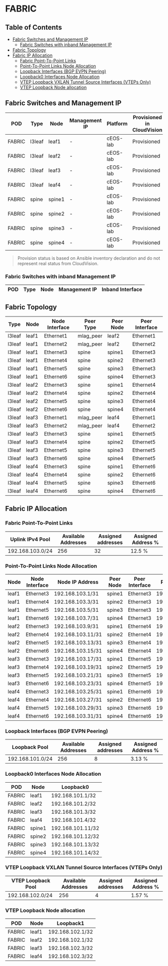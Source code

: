 # FABRIC

## Table of Contents

- [Fabric Switches and Management IP](#fabric-switches-and-management-ip)
  - [Fabric Switches with inband Management IP](#fabric-switches-with-inband-management-ip)
- [Fabric Topology](#fabric-topology)
- [Fabric IP Allocation](#fabric-ip-allocation)
  - [Fabric Point-To-Point Links](#fabric-point-to-point-links)
  - [Point-To-Point Links Node Allocation](#point-to-point-links-node-allocation)
  - [Loopback Interfaces (BGP EVPN Peering)](#loopback-interfaces-bgp-evpn-peering)
  - [Loopback0 Interfaces Node Allocation](#loopback0-interfaces-node-allocation)
  - [VTEP Loopback VXLAN Tunnel Source Interfaces (VTEPs Only)](#vtep-loopback-vxlan-tunnel-source-interfaces-vteps-only)
  - [VTEP Loopback Node allocation](#vtep-loopback-node-allocation)

## Fabric Switches and Management IP

| POD | Type | Node | Management IP | Platform | Provisioned in CloudVision | Serial Number |
| --- | ---- | ---- | ------------- | -------- | -------------------------- | ------------- |
| FABRIC | l3leaf | leaf1 | - | cEOS-lab | Provisioned | - |
| FABRIC | l3leaf | leaf2 | - | cEOS-lab | Provisioned | - |
| FABRIC | l3leaf | leaf3 | - | cEOS-lab | Provisioned | - |
| FABRIC | l3leaf | leaf4 | - | cEOS-lab | Provisioned | - |
| FABRIC | spine | spine1 | - | cEOS-lab | Provisioned | - |
| FABRIC | spine | spine2 | - | cEOS-lab | Provisioned | - |
| FABRIC | spine | spine3 | - | cEOS-lab | Provisioned | - |
| FABRIC | spine | spine4 | - | cEOS-lab | Provisioned | - |

> Provision status is based on Ansible inventory declaration and do not represent real status from CloudVision.

### Fabric Switches with inband Management IP

| POD | Type | Node | Management IP | Inband Interface |
| --- | ---- | ---- | ------------- | ---------------- |

## Fabric Topology

| Type | Node | Node Interface | Peer Type | Peer Node | Peer Interface |
| ---- | ---- | -------------- | --------- | ----------| -------------- |
| l3leaf | leaf1 | Ethernet1 | mlag_peer | leaf2 | Ethernet1 |
| l3leaf | leaf1 | Ethernet2 | mlag_peer | leaf2 | Ethernet2 |
| l3leaf | leaf1 | Ethernet3 | spine | spine1 | Ethernet3 |
| l3leaf | leaf1 | Ethernet4 | spine | spine2 | Ethernet3 |
| l3leaf | leaf1 | Ethernet5 | spine | spine3 | Ethernet3 |
| l3leaf | leaf1 | Ethernet6 | spine | spine4 | Ethernet3 |
| l3leaf | leaf2 | Ethernet3 | spine | spine1 | Ethernet4 |
| l3leaf | leaf2 | Ethernet4 | spine | spine2 | Ethernet4 |
| l3leaf | leaf2 | Ethernet5 | spine | spine3 | Ethernet4 |
| l3leaf | leaf2 | Ethernet6 | spine | spine4 | Ethernet4 |
| l3leaf | leaf3 | Ethernet1 | mlag_peer | leaf4 | Ethernet1 |
| l3leaf | leaf3 | Ethernet2 | mlag_peer | leaf4 | Ethernet2 |
| l3leaf | leaf3 | Ethernet3 | spine | spine1 | Ethernet5 |
| l3leaf | leaf3 | Ethernet4 | spine | spine2 | Ethernet5 |
| l3leaf | leaf3 | Ethernet5 | spine | spine3 | Ethernet5 |
| l3leaf | leaf3 | Ethernet6 | spine | spine4 | Ethernet5 |
| l3leaf | leaf4 | Ethernet3 | spine | spine1 | Ethernet6 |
| l3leaf | leaf4 | Ethernet4 | spine | spine2 | Ethernet6 |
| l3leaf | leaf4 | Ethernet5 | spine | spine3 | Ethernet6 |
| l3leaf | leaf4 | Ethernet6 | spine | spine4 | Ethernet6 |

## Fabric IP Allocation

### Fabric Point-To-Point Links

| Uplink IPv4 Pool | Available Addresses | Assigned addresses | Assigned Address % |
| ---------------- | ------------------- | ------------------ | ------------------ |
| 192.168.103.0/24 | 256 | 32 | 12.5 % |

### Point-To-Point Links Node Allocation

| Node | Node Interface | Node IP Address | Peer Node | Peer Interface | Peer IP Address |
| ---- | -------------- | --------------- | --------- | -------------- | --------------- |
| leaf1 | Ethernet3 | 192.168.103.1/31 | spine1 | Ethernet3 | 192.168.103.0/31 |
| leaf1 | Ethernet4 | 192.168.103.3/31 | spine2 | Ethernet3 | 192.168.103.2/31 |
| leaf1 | Ethernet5 | 192.168.103.5/31 | spine3 | Ethernet3 | 192.168.103.4/31 |
| leaf1 | Ethernet6 | 192.168.103.7/31 | spine4 | Ethernet3 | 192.168.103.6/31 |
| leaf2 | Ethernet3 | 192.168.103.9/31 | spine1 | Ethernet4 | 192.168.103.8/31 |
| leaf2 | Ethernet4 | 192.168.103.11/31 | spine2 | Ethernet4 | 192.168.103.10/31 |
| leaf2 | Ethernet5 | 192.168.103.13/31 | spine3 | Ethernet4 | 192.168.103.12/31 |
| leaf2 | Ethernet6 | 192.168.103.15/31 | spine4 | Ethernet4 | 192.168.103.14/31 |
| leaf3 | Ethernet3 | 192.168.103.17/31 | spine1 | Ethernet5 | 192.168.103.16/31 |
| leaf3 | Ethernet4 | 192.168.103.19/31 | spine2 | Ethernet5 | 192.168.103.18/31 |
| leaf3 | Ethernet5 | 192.168.103.21/31 | spine3 | Ethernet5 | 192.168.103.20/31 |
| leaf3 | Ethernet6 | 192.168.103.23/31 | spine4 | Ethernet5 | 192.168.103.22/31 |
| leaf4 | Ethernet3 | 192.168.103.25/31 | spine1 | Ethernet6 | 192.168.103.24/31 |
| leaf4 | Ethernet4 | 192.168.103.27/31 | spine2 | Ethernet6 | 192.168.103.26/31 |
| leaf4 | Ethernet5 | 192.168.103.29/31 | spine3 | Ethernet6 | 192.168.103.28/31 |
| leaf4 | Ethernet6 | 192.168.103.31/31 | spine4 | Ethernet6 | 192.168.103.30/31 |

### Loopback Interfaces (BGP EVPN Peering)

| Loopback Pool | Available Addresses | Assigned addresses | Assigned Address % |
| ------------- | ------------------- | ------------------ | ------------------ |
| 192.168.101.0/24 | 256 | 8 | 3.13 % |

### Loopback0 Interfaces Node Allocation

| POD | Node | Loopback0 |
| --- | ---- | --------- |
| FABRIC | leaf1 | 192.168.101.1/32 |
| FABRIC | leaf2 | 192.168.101.2/32 |
| FABRIC | leaf3 | 192.168.101.3/32 |
| FABRIC | leaf4 | 192.168.101.4/32 |
| FABRIC | spine1 | 192.168.101.11/32 |
| FABRIC | spine2 | 192.168.101.12/32 |
| FABRIC | spine3 | 192.168.101.13/32 |
| FABRIC | spine4 | 192.168.101.14/32 |

### VTEP Loopback VXLAN Tunnel Source Interfaces (VTEPs Only)

| VTEP Loopback Pool | Available Addresses | Assigned addresses | Assigned Address % |
| --------------------- | ------------------- | ------------------ | ------------------ |
| 192.168.102.0/24 | 256 | 4 | 1.57 % |

### VTEP Loopback Node allocation

| POD | Node | Loopback1 |
| --- | ---- | --------- |
| FABRIC | leaf1 | 192.168.102.1/32 |
| FABRIC | leaf2 | 192.168.102.1/32 |
| FABRIC | leaf3 | 192.168.102.3/32 |
| FABRIC | leaf4 | 192.168.102.3/32 |
